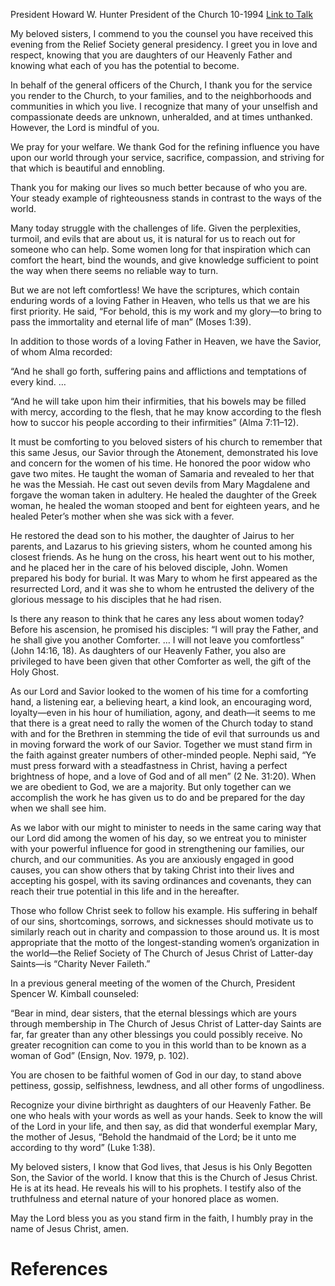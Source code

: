 President Howard W. Hunter
President of the Church
10-1994
[Link to Talk](https://www.churchofjesuschrist.org/study/general-conference/1994/10/stand-firm-in-the-faith?lang=eng)

My beloved sisters, I commend to you the counsel you have received this evening from the Relief Society general presidency. I greet you in love and respect, knowing that you are daughters of our Heavenly Father and knowing what each of you has the potential to become.

In behalf of the general officers of the Church, I thank you for the service you render to the Church, to your families, and to the neighborhoods and communities in which you live. I recognize that many of your unselfish and compassionate deeds are unknown, unheralded, and at times unthanked. However, the Lord is mindful of you.

We pray for your welfare. We thank God for the refining influence you have upon our world through your service, sacrifice, compassion, and striving for that which is beautiful and ennobling.

Thank you for making our lives so much better because of who you are. Your steady example of righteousness stands in contrast to the ways of the world.

Many today struggle with the challenges of life. Given the perplexities, turmoil, and evils that are about us, it is natural for us to reach out for someone who can help. Some women long for that inspiration which can comfort the heart, bind the wounds, and give knowledge sufficient to point the way when there seems no reliable way to turn.

But we are not left comfortless! We have the scriptures, which contain enduring words of a loving Father in Heaven, who tells us that we are his first priority. He said, “For behold, this is my work and my glory—to bring to pass the immortality and eternal life of man” (Moses 1:39).

In addition to those words of a loving Father in Heaven, we have the Savior, of whom Alma recorded:

“And he shall go forth, suffering pains and afflictions and temptations of every kind. …

“And he will take upon him their infirmities, that his bowels may be filled with mercy, according to the flesh, that he may know according to the flesh how to succor his people according to their infirmities” (Alma 7:11–12).

It must be comforting to you beloved sisters of his church to remember that this same Jesus, our Savior through the Atonement, demonstrated his love and concern for the women of his time. He honored the poor widow who gave two mites. He taught the woman of Samaria and revealed to her that he was the Messiah. He cast out seven devils from Mary Magdalene and forgave the woman taken in adultery. He healed the daughter of the Greek woman, he healed the woman stooped and bent for eighteen years, and he healed Peter’s mother when she was sick with a fever.

He restored the dead son to his mother, the daughter of Jairus to her parents, and Lazarus to his grieving sisters, whom he counted among his closest friends. As he hung on the cross, his heart went out to his mother, and he placed her in the care of his beloved disciple, John. Women prepared his body for burial. It was Mary to whom he first appeared as the resurrected Lord, and it was she to whom he entrusted the delivery of the glorious message to his disciples that he had risen.

Is there any reason to think that he cares any less about women today? Before his ascension, he promised his disciples: “I will pray the Father, and he shall give you another Comforter. … I will not leave you comfortless” (John 14:16, 18). As daughters of our Heavenly Father, you also are privileged to have been given that other Comforter as well, the gift of the Holy Ghost.

As our Lord and Savior looked to the women of his time for a comforting hand, a listening ear, a believing heart, a kind look, an encouraging word, loyalty—even in his hour of humiliation, agony, and death—it seems to me that there is a great need to rally the women of the Church today to stand with and for the Brethren in stemming the tide of evil that surrounds us and in moving forward the work of our Savior. Together we must stand firm in the faith against greater numbers of other-minded people. Nephi said, “Ye must press forward with a steadfastness in Christ, having a perfect brightness of hope, and a love of God and of all men” (2 Ne. 31:20). When we are obedient to God, we are a majority. But only together can we accomplish the work he has given us to do and be prepared for the day when we shall see him.

As we labor with our might to minister to needs in the same caring way that our Lord did among the women of his day, so we entreat you to minister with your powerful influence for good in strengthening our families, our church, and our communities. As you are anxiously engaged in good causes, you can show others that by taking Christ into their lives and accepting his gospel, with its saving ordinances and covenants, they can reach their true potential in this life and in the hereafter.

Those who follow Christ seek to follow his example. His suffering in behalf of our sins, shortcomings, sorrows, and sicknesses should motivate us to similarly reach out in charity and compassion to those around us. It is most appropriate that the motto of the longest-standing women’s organization in the world—the Relief Society of The Church of Jesus Christ of Latter-day Saints—is “Charity Never Faileth.”

In a previous general meeting of the women of the Church, President Spencer W. Kimball counseled:

“Bear in mind, dear sisters, that the eternal blessings which are yours through membership in The Church of Jesus Christ of Latter-day Saints are far, far greater than any other blessings you could possibly receive. No greater recognition can come to you in this world than to be known as a woman of God” (Ensign, Nov. 1979, p. 102).

You are chosen to be faithful women of God in our day, to stand above pettiness, gossip, selfishness, lewdness, and all other forms of ungodliness.

Recognize your divine birthright as daughters of our Heavenly Father. Be one who heals with your words as well as your hands. Seek to know the will of the Lord in your life, and then say, as did that wonderful exemplar Mary, the mother of Jesus, “Behold the handmaid of the Lord; be it unto me according to thy word” (Luke 1:38).

My beloved sisters, I know that God lives, that Jesus is his Only Begotten Son, the Savior of the world. I know that this is the Church of Jesus Christ. He is at its head. He reveals his will to his prophets. I testify also of the truthfulness and eternal nature of your honored place as women.

May the Lord bless you as you stand firm in the faith, I humbly pray in the name of Jesus Christ, amen.

# References
